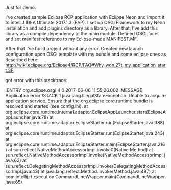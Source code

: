 Just for demo.

I've created sample Eclipse RCP application with Eclipse Neon and import it to intelliJ IDEA Ultimate 2017.1.3 (EAP). 
I set up OSGi Framework to my Neon installation and add plugins directory as a library. After that, I've add this library as a
compile dependency to the main module. Defined OSGI facet and set manifest reference to my Eclipse-made MANIFEST.MF.

After that I've build project without any error. Created new launch configuration upon OSGi template with my bundle and some eclipse 
ones as described here: http://wiki.eclipse.org/Eclipse4/RCP/FAQ#Why_won.27t_my_application_start.3F

got error with this stacktrace:

!ENTRY org.eclipse.osgi 4 0 2017-06-06 11:55:26.002
!MESSAGE Application error
!STACK 1
java.lang.IllegalStateException: Unable to acquire application service. Ensure that the org.eclipse.core.runtime bundle is resolved and started (see config.ini).
	at org.eclipse.core.runtime.internal.adaptor.EclipseAppLauncher.start(EclipseAppLauncher.java:78)
	at org.eclipse.core.runtime.adaptor.EclipseStarter.run(EclipseStarter.java:388)
	at org.eclipse.core.runtime.adaptor.EclipseStarter.run(EclipseStarter.java:243)
	at org.eclipse.core.runtime.adaptor.EclipseStarter.main(EclipseStarter.java:216)
	at sun.reflect.NativeMethodAccessorImpl.invoke0(Native Method)
	at sun.reflect.NativeMethodAccessorImpl.invoke(NativeMethodAccessorImpl.java:62)
	at sun.reflect.DelegatingMethodAccessorImpl.invoke(DelegatingMethodAccessorImpl.java:43)
	at java.lang.reflect.Method.invoke(Method.java:497)
	at com.intellij.rt.execution.CommandLineWrapper.main(CommandLineWrapper.java:65)
